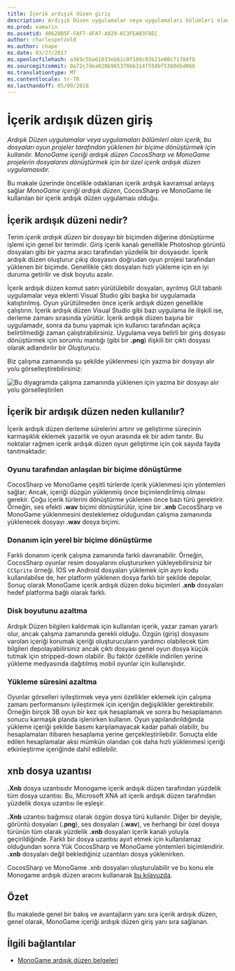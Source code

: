 ```yaml
---
title: İçerik ardışık düzen giriş
description: Ardışık Düzen uygulamalar veya uygulamaları bölümleri olan içerik, bu dosyaları oyun projeler tarafından yüklenen bir biçime dönüştürmek için kullanılır. MonoGame içeriği ardışık düzen CocosSharp ve MonoGame projelerin dosyalarını dönüştürmek için bir özel içerik ardışık düzen uygulamasıdır.
ms.prod: xamarin
ms.assetid: 40628B5F-FAF7-4FA7-A929-6C3FEA83F8EC
author: charlespetzold
ms.author: chape
ms.date: 03/27/2017
ms.openlocfilehash: a369c5ba61033eb61c0f188c03b21e08c71784fb
ms.sourcegitcommit: 0a72c7dea020b965378b6314f558bf5360dbd066
ms.translationtype: MT
ms.contentlocale: tr-TR
ms.lasthandoff: 05/09/2018
---
```

# <a name="introduction-to-content-pipelines"></a>İçerik ardışık düzen giriş

_Ardışık Düzen uygulamalar veya uygulamaları bölümleri olan içerik, bu dosyaları oyun projeler tarafından yüklenen bir biçime dönüştürmek için kullanılır. MonoGame içeriği ardışık düzen CocosSharp ve MonoGame projelerin dosyalarını dönüştürmek için bir özel içerik ardışık düzen uygulamasıdır._

Bu makale üzerinde öncelikle odaklanan içerik ardışık kavramsal anlayış sağlar *MonoGame içeriği ardışık düzen*, CocosSharp ve MonoGame ile kullanılan bir içerik ardışık düzen uygulaması olduğu.


## <a name="what-is-a-content-pipeline"></a>İçerik ardışık düzeni nedir?

Terim *içerik ardışık düzen* bir dosyayı bir biçimden diğerine dönüştürme işlemi için genel bir terimdir. *Giriş* içerik kanalı genellikle Photoshop görüntü dosyaları gibi bir yazma aracı tarafından yüzdelik bir dosyasıdır. İçerik ardışık düzen oluşturur *çıkış* dosyasını doğrudan oyun projesi tarafından yüklenen bir biçimde. Genellikle çıktı dosyaları hızlı yükleme için en iyi duruma getirilir ve disk boyutu azalır.

İçerik ardışık düzen komut satırı yürütülebilir dosyaları, ayrılmış GUI tabanlı uygulamalar veya eklenti Visual Studio gibi başka bir uygulamada katıştırılmış. Oyun yürütülmeden önce içerik ardışık düzen genellikle çalıştırın. İçerik ardışık düzen Visual Studio gibi bazı uygulama ile ilişkili ise, derleme zamanı sırasında yürütür. İçerik ardışık düzen başına bir uygulamadır, sonra da bunu yapmak için kullanıcı tarafından açıkça belirtilmediği zaman çalıştırabilirsiniz. Uygulama veya belirli bir giriş dosyası dönüştürmek için sorumlu mantığı (gibi bir **.png**) ilişkili bir çıktı dosyası olarak adlandırılır bir *Oluşturucu*. 

Biz çalışma zamanında şu şekilde yüklenmesi için yazma bir dosyayı alır yolu görselleştirebilirsiniz:

![](introduction-images/image1.png "Bu diyagramda çalışma zamanında yüklenen için yazma bir dosyayı alır yolu görselleştirilen")

## <a name="why-use-a-content-pipeline"></a>İçerik bir ardışık düzen neden kullanılır?

İçerik ardışık düzen derleme sürelerini artırır ve geliştirme sürecinin karmaşıklık eklemek yazarlık ve oyun arasında ek bir adım tanıtır. Bu noktalar rağmen içerik ardışık düzen oyun geliştirme için çok sayıda fayda tanıtmaktadır:


### <a name="converting-to-a-format-understood-by-the-game"></a>Oyunu tarafından anlaşılan bir biçime dönüştürme

CocosSharp ve MonoGame çeşitli türlerde içerik yüklenmesi için yöntemleri sağlar; Ancak, içeriği düzgün yüklenmiş önce biçimlendirilmiş olması gerekir. Çoğu içerik türlerini dönüştürme yüklenen önce bazı türü gerektirir. Örneğin, ses efekti **.wav** biçimi dönüştürülür, içine bir **.xnb** CocosSharp ve MonoGame yüklenmesini desteklemez olduğundan çalışma zamanında yüklenecek dosyayı **.wav** dosya biçimi.


### <a name="converting-to-a-format-native-to-the-hardware"></a>Donanım için yerel bir biçime dönüştürme

Farklı donanım içerik çalışma zamanında farklı davranabilir. Örneğin, CocosSharp oyunlar resim dosyalarını oluştururken yükleyebilirsiniz bir `CCSprite` örneği. İOS ve Android dosyaları yüklemek için aynı kodu kullanılabilse de, her platform yüklenen dosya farklı bir şekilde depolar. Sonuç olarak MonoGame içerik ardışık düzen doku biçimleri **.xnb** dosyaları hedef platforma bağlı olarak farklı.


### <a name="reducing-size-on-disk"></a>Disk boyutunu azaltma 

Ardışık Düzen bilgileri kaldırmak için kullanılan içerik, yazar zaman yararlı olur, ancak çalışma zamanında gerekli olduğu. Özgün (giriş) dosyasını varolan içeriği korumak içeriği oluşturucuların yardımcı olabilecek tüm bilgileri depolayabilirsiniz ancak çıktı dosyası genel oyun dosya küçük tutmak için stripped-down olabilir. Bu faktör özellikle indirilen yerine yükleme medyasında dağıtılmış mobil oyunlar için kullanışlıdır.


### <a name="reducing-load-time"></a>Yükleme süresini azaltma

Oyunlar görselleri iyileştirmek veya yeni özellikler eklemek için çalışma zamanı performansını iyileştirmek için içeriğin değişiklikler gerektirebilir. Örneğin birçok 3B oyun bir kez ışık hesaplamak ve sonra bu hesaplamanın sonucu karmaşık planda işlenirken kullanın. Oyun yapılandırıldığında yükleme içeriği şekilde basımı karşılamayacak kadar pahalı olabilir, bu hesaplamaları itibaren hesaplama yerine gerçekleştirilebilir. Sonuçta elde edilen hesaplamalar aksi mümkün olandan çok daha hızlı yüklenmesi içeriği etkinleştirme içeriğinde dahil edilebilir. 


## <a name="xnb-file-extension"></a>xnb dosya uzantısı

**.Xnb** dosya uzantısıdır Monogame içerik ardışık düzen tarafından yüzdelik tüm dosya uzantısı. Bu, Microsoft XNA ait içerik ardışık düzen tarafından yüzdelik dosya uzantısı ile eşleşir.

**.Xnb** uzantısı bağımsız olarak özgün dosya türü kullanılır. Diğer bir deyişle, görüntü dosyaları (**.png**), ses dosyaları (**.wav**), ve herhangi bir özel dosya türünün tüm olarak yüzdelik **.xnb** dosyaları içerik kanalı yoluyla geçirildiğinde. Farklı bir dosya uzantısı ayırt etmek için kullanılamaz olduğundan sonra Yük CocosSharp ve MonoGame yöntemleri biçimlendirir. **.xnb** dosyaları değil beklediğiniz uzantıları dosya yüklenirken.

CocosSharp ve MonoGame .xnb dosyaları oluşturulabilir ve bu konu ele Monogame ardışık düzen aracını kullanarak [bu kılavuzda](~/graphics-games/cocossharp/content-pipeline/walkthrough.md).


## <a name="summary"></a>Özet

Bu makalede genel bir bakış ve avantajların yanı sıra içerik ardışık düzen, genel olarak, MonoGame içeriği ardışık düzen giriş yanı sıra sağlanan.

## <a name="related-links"></a>İlgili bağlantılar

- [MonoGame ardışık düzen belgeleri](http://www.monogame.net/documentation/?page=Pipeline)
